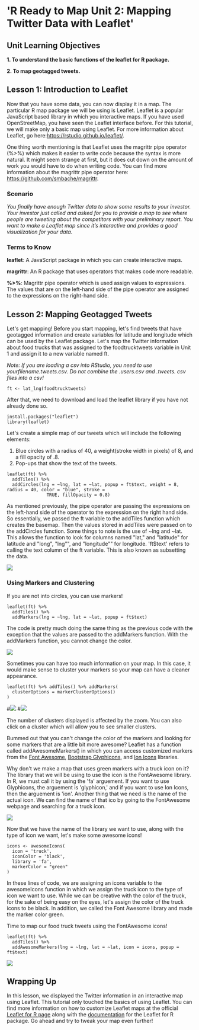 
# 'R Ready to Map Unit 2: Mapping Twitter Data with Leaflet'

## Unit Learning Objectives
<b>1. To understand the basic functions of the leaflet for R package.</b>

<b>2. To map geotagged tweets.</b>

## Lesson 1: Introduction to Leaflet
Now that you have some data, you can now display it in a map. The particular R map package we will be using is Leaflet. Leaflet is a popular JavaScript based library in which you interactive maps. If you have used OpenStreetMap, you have seen the Leaflet interface before. For this tutorial, we will make only a basic map using Leaflet. For more information about Leaflet, go here:https://rstudio.github.io/leaflet/.

One thing worth mentioning is that Leaflet uses the magrittr pipe operator (%>%) which makes it easier to write code because the syntax is more natural. It might seem strange at first, but it does cut down on the amount of work you would have to do when writing code. You can find more information about the magrittr pipe operator here: https://github.com/smbache/magrittr.


### Scenario
<i>You finally have enough Twitter data to show some results to your investor. Your investor just called and asked for you to provide a map to see where people are tweeting about the competitors with your preliminary report. You want to make a Leaflet map since it’s interactive and provides a good visualization for your data.</i>

### Terms to Know
<b>leaflet</b>: A JavaScript package in which you can create interactive maps.

<b>magrittr</b>: An R package that uses operators that makes code more readable.

<b>%>%</b>: Magrittr pipe operator which is used assign values to expressions. The values that are on the 
            left-hand side of the pipe operator are assigned to the expressions on the right-hand side. 
            
## Lesson 2: Mapping Geotagged Tweets
            
Let's get mapping! Before you start mapping, let's find tweets that have geotagged information and create variables for latitude and longitude which can be used by the Leaflet package. Let's map the Twitter information about food trucks that was assigned to the foodtrucktweets variable in Unit 1 and assign it to a new variable named ft.

<i>Note: If you are loading a csv into RStudio, you need to use yourfilename.tweets.csv. Do not combine the .users.csv and .tweets. csv files into a csv!</i>

```{r, chunk-one, echo=TRUE, eval=FALSE}
ft <- lat_lng(foodtrucktweets)
```


After that, we need to download and load the leaflet library if you have not already done so.
```{r, chunk-two, echo = TRUE, eval = FALSE}
install.packages("leaflet")
library(leaflet)
```

Let's create a simple map of our tweets which will include the following elements:

1. Blue circles with a radius of 40, a weight(stroke width in pixels) of 8, and a fill opacity of .8.
2. Pop-ups that show the text of the tweets. 

```{r, chunk-three, echo = TRUE, eval = FALSE}
leaflet(ft) %>%
  addTiles() %>%
  addCircles(lng = ~lng, lat = ~lat, popup = ft$text, weight = 8, radius = 40, color = "blue", stroke = 
               TRUE, fillOpacity = 0.8)
```
As mentioned previously, the pipe operator are passing the expressions on the left-hand side of the operator to the expression on the right hand side. So essentially, we passed the ft variable to the addTiles function which creates the basemap. Then the values stored in addTiles were passed on to the addCircles function. Some things to note is the use of ~lng and ~lat. This allows the function to look for columns named "lat," and "latitude" for latitude and "long", "lng"", and "longitude"" for longitude. 'ft$text' refers to calling the text column of the ft variable. This is also known as subsetting the data.

![](images/leafletmap1.JPG)

### Using Markers and Clustering

If you are not into circles, you can use markers!
```{r, chunk-four, echo = TRUE, eval = FALSE}
leaflet(ft) %>%
  addTiles() %>%
  addMarkers(lng = ~lng, lat = ~lat, popup = ft$text)
```
The code is pretty much doing the same thing as the previous code with the exception that the values are passed to the addMarkers function. With the addMarkers function, you cannot change the color.

![](images/leafletmap2.JPG)

Sometimes you can have too much information on your map. In this case, it would make sense to cluster your markers so your map can have a cleaner appearance.

```{r, chunk-five, echo = TRUE, eval = FALSE}
leaflet(ft) %>% addTiles() %>% addMarkers(
  clusterOptions = markerClusterOptions()
)
```

#![](images/leafletmap4.JPG)
#![](images/leafletmap5.JPG)

The number of clusters displayed is affected by the zoom. You can also click on a cluster which will allow you to see smaller clusters.

Bummed out that you can't change the color of the markers and looking for some markers that are a little bit more awesome? Leaflet has a function called addAwesomeMarkers() in which you can access customized markers from the [Font Awesome](https://fontawesome.com/icons?d=gallery), [Bootstrap Glyphicons](https://getbootstrap.com/docs/3.3/components/), and [Ion Icons](http://ionicons.com/) libraries. 

Why don't we make a map that uses green markers with a truck icon on it? The library that we will be using to use the icon is the FontAwesome library. In R, we must call it by using the 'fa' arguement. If you want to use Glyphicons, the arguement is 'glyphicon,' and if you want to use Ion Icons, then the arguement is 'ion'. Another thing that we need is the name of the actual icon. We can find the name of that ico by going to the FontAwesome webpage and searching for a truck icon.

![](images/fontawesome.JPG)

Now that we have the name of the library we want to use, along with the type of icon we want, let's make some awesome icons!

```{r, chunk-six, echo = TRUE, eval = FALSE}
icons <- awesomeIcons(
  icon = 'truck',
  iconColor = 'black',
  library = 'fa',
  markerColor = "green"
)
```

In these lines of code, we are assigning an icons variable to the awesomeIcons function in which we assign the truck icon to the type of icon we want to use. While we can be creative with the color of the truck, for the sake of being easy on the eyes, let's assign the color of the truck icons to be black. In addition, we called the Font Awesome library and made the marker color green.

Time to map our food truck tweets using the FontAwesome icons! 

```{r, chunk-seven, echo = TRUE, eval = FALSE }
leaflet(ft) %>%
  addTiles() %>%
  addAwesomeMarkers(lng = ~lng, lat = ~lat, icon = icons, popup = ft$text)
```

![](images/leafletmap3.JPG)

## Wrapping Up
In this  lesson, we displayed the Twitter information in an interactive map using Leaflet. This tutorial only touched the basics of using Leaflet. You can find more information on how to customize Leaflet maps at the official [Leaflet for R page](https://rstudio.github.io/leaflet/) along with the [documentation](https://cran.r-project.org/web/packages/leaflet/leaflet.pdf) for the Leaflet for R package. Go ahead and try to tweak your map even further!
